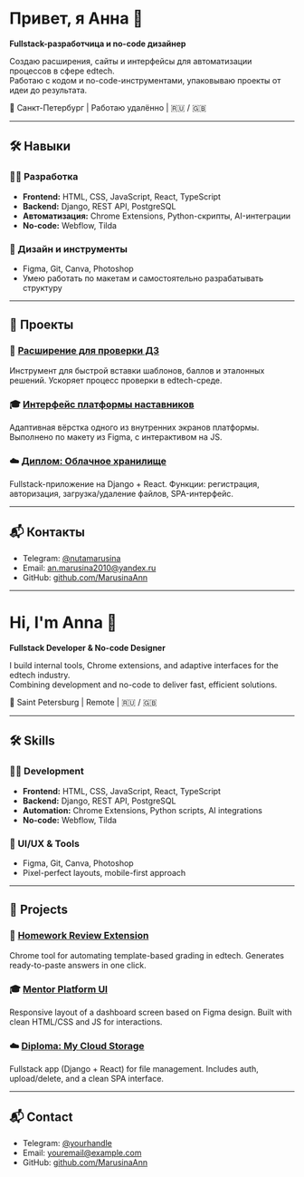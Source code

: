 # Привет, я Анна 👋  
**Fullstack-разработчица и no-code дизайнер**

Создаю расширения, сайты и интерфейсы для автоматизации процессов в сфере edtech.  
Работаю с кодом и no-code-инструментами, упаковываю проекты от идеи до результата.

📍 Санкт-Петербург | Работаю удалённо | 🇷🇺 / 🇬🇧

---

## 🛠️ Навыки

### 👩‍💻 Разработка
- **Frontend:** HTML, CSS, JavaScript, React, TypeScript  
- **Backend:** Django, REST API, PostgreSQL  
- **Автоматизация:** Chrome Extensions, Python-скрипты, AI-интеграции  
- **No-code:** Webflow, Tilda  

### 🎨 Дизайн и инструменты
- Figma, Git, Canva, Photoshop  
- Умею работать по макетам и самостоятельно разрабатывать структуру

---

## 📂 Проекты

### 🧩 [Расширение для проверки ДЗ](https://github.com/MarusinaAnn/homework-review-helper-)  
Инструмент для быстрой вставки шаблонов, баллов и эталонных решений. Ускоряет процесс проверки в edtech-среде.

### 🎓 [Интерфейс платформы наставников](https://github.com/MarusinaAnn/mentor-platform-ui)  
Адаптивная вёрстка одного из внутренних экранов платформы. Выполнено по макету из Figma, с интерактивом на JS.

### ☁️ [Диплом: Облачное хранилище](https://github.com/MarusinaAnn/Diploma)  
Fullstack-приложение на Django + React. Функции: регистрация, авторизация, загрузка/удаление файлов, SPA-интерфейс.

---

## 📬 Контакты

- Telegram: [@nutamarusina](https://t.me/nutamarusina)  
- Email: an.marusina2010@yandex.ru  
- GitHub: [github.com/MarusinaAnn](https://github.com/MarusinaAnn)

---

# Hi, I'm Anna 👋  
**Fullstack Developer & No-code Designer**

I build internal tools, Chrome extensions, and adaptive interfaces for the edtech industry.  
Combining development and no-code to deliver fast, efficient solutions.

📍 Saint Petersburg | Remote | 🇷🇺 / 🇬🇧

---

## 🛠️ Skills

### 👩‍💻 Development
- **Frontend:** HTML, CSS, JavaScript, React, TypeScript  
- **Backend:** Django, REST API, PostgreSQL  
- **Automation:** Chrome Extensions, Python scripts, AI integrations  
- **No-code:** Webflow, Tilda  

### 🎨 UI/UX & Tools
- Figma, Git, Canva, Photoshop  
- Pixel-perfect layouts, mobile-first approach

---

## 📂 Projects

### 🧩 [Homework Review Extension](https://github.com/MarusinaAnn/homework-review-helper-)  
Chrome tool for automating template-based grading in edtech. Generates ready-to-paste answers in one click.

### 🎓 [Mentor Platform UI](https://github.com/MarusinaAnn/mentor-platform-ui)  
Responsive layout of a dashboard screen based on Figma design. Built with clean HTML/CSS and JS for interactions.

### ☁️ [Diploma: My Cloud Storage](https://github.com/MarusinaAnn/Diploma)  
Fullstack app (Django + React) for file management. Includes auth, upload/delete, and a clean SPA interface.

---

## 📬 Contact

- Telegram: [@yourhandle](https://t.me/yourhandle)  
- Email: youremail@example.com  
- GitHub: [github.com/MarusinaAnn](https://github.com/MarusinaAnn)
